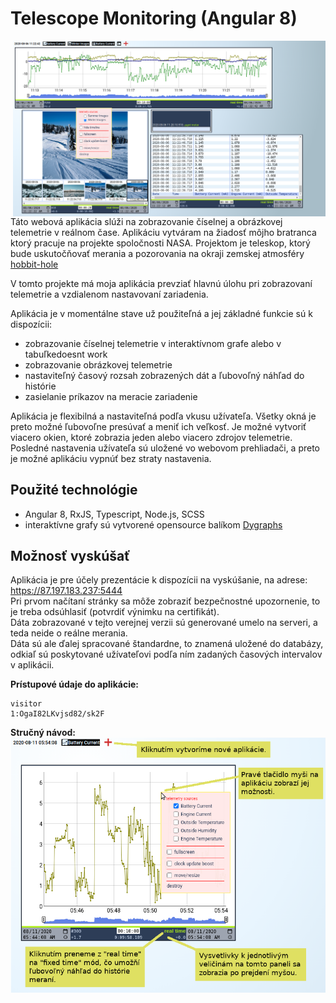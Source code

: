 # Telescope Monitoring (Angular 8)

<img align="right" src="/.doc/balonMonitoring.png" width="500"></img>
Táto webová aplikácia slúži na zobrazovanie číselnej a obrázkovej telemetrie v reálnom čase.
Aplikáciu vytváram na žiadosť môjho bratranca ktorý pracuje na projekte spoločnosti NASA.
Projektom je teleskop, ktorý bude uskutočňovať merania a pozorovania na okraji zemskej atmosféry [hobbit-hole][1]

V tomto projekte má moja aplikácia prevziať hlavnú úlohu pri zobrazovaní telemetrie a vzdialenom nastavovaní zariadenia.

Aplikácia je v momentálne stave už použiteľná a jej základné funkcie sú k dispozícii:
* zobrazovanie číselnej telemetrie v interaktívnom grafe alebo v tabuľkedoesnt work
* zobrazovanie obrázkovej telemetrie
* nastaviteľný časový rozsah zobrazených dát a ľubovoľný náhľad do histórie
* zasielanie príkazov na meracie zariadenie

Aplikácia je flexibilná a nastaviteľná podľa vkusu užívateľa. Všetky okná je preto možné ľubovoľne presúvať a meniť ich veľkosť. 
Je možné vytvoriť viacero okien, ktoré zobrazia jeden alebo viacero zdrojov telemetrie. Posledné nastavenia užívateľa sú uložené 
vo webovom prehliadači, a preto je možné aplikáciu vypnúť bez straty nastavenia.

## Použité technológie
* Angular 8, RxJS, Typescript, Node.js, SCSS
* interaktívne grafy sú vytvorené opensource balíkom [Dygraphs](http://dygraphs.com/)

## Možnosť vyskúšať

Aplikácia je pre účely prezentácie k dispozícii na vyskúšanie, na adrese: https://87.197.183.237:5444 <br>
Pri prvom načítaní stránky sa môže zobraziť bezpečnostné upozornenie, to je treba odsúhlasiť (potvrdiť výnimku na certifikát). <br>
Dáta zobrazované v tejto verejnej verzii sú generované umelo na serveri, a teda neide o reálne merania. <br>
Dáta sú ale ďalej spracované štandardne, to znamená uložené do databázy, odkiaľ sú poskytované užívateľovi 
podľa ním zadaných časových intervalov v aplikácii. <br>

**Prístupové údaje do aplikácie:**<br>
```
visitor
1:OgaI82LKvjsd82/sk2F
```

**Stručný návod:**<br>
<img align="center" src="/.doc/navod.png" width="600">

[1]: <https://data.nasa.gov/dataset/THAI-SPICE-Testbed-for-High-Acuity-Imaging-Stable-/id3c-sf6a>
